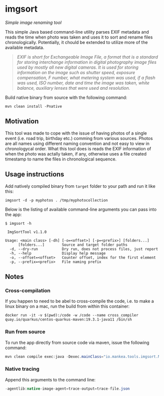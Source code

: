imgsort
=============

*Simple image renaming tool*

This simple Java based command-line utility parses EXIF metadata and reads the time when photo was taken and uses it to sort and rename files chronologically. Potentially, it chould be extended to utilize more of the available metadata.

> _EXIF is short for Exchangeable Image File, a format that is a standard for storing interchange information in digital photography image files used by mostly all new digital cameras. It is used for storing information on the image such as shutter speed, exposure compensation, F number, what metering system was used, if a flash was used, ISO number, date and time the image was taken, white balance, auxiliary lenses that were used and resolution._

Build native binary from source with the following command:
```
mvn clean install -Pnative
```

## Motivation

This tool was made to cope with the issue of having photos of a single event (i.e. road trip, birthday etc.) comming from various sources. Photos are all names using different naming convention and not easy to view in chronologycal order. What this tool does is reads the EXIF information of when the photo was actally taken, if any, otherwise uses a file created timestamp to name the files in chronological sequence.

## Usage instructions

Add natively compiled binary from `target` folder to your path and run it like this:
```shell script
imgsort -d -p myphotos . /tmp/myphotocollection
```

Below is the listing of available command-line arguments you can pass into the app:
```shell script
$ imgsort -h

 ImgSortTool v1.1.0

Usage: <main class> [-dh] [-o=<offset>] [-p=<prefix>] [folders...]
      [folders...]        Source and target folder paths
  -d, --dry-run           Dry run, does not process files, just report
  -h, --help              Display help message
  -o, --offset=<offset>   Counter offset, index for the first element
  -p, --prefix=<prefix>   File naming prefix

```


## Notes

### Cross-compilation
If you happen to need to be abel to cross-compile the code, i.e. to make a linux binary on a mac, run the build from within this container:
```
docker run -it -v $(pwd):/code -w /code --name cross_compiler quay.io/quarkus/centos-quarkus-maven:19.3.1-java11 /bin/sh
```
### Run from source
To run the app directly from source code via maven, issue the following command:
```java
mvn clean compile exec:java -Dexec.mainClass="io.mankea.tools.imgsort.Main" -Dexec.args="-d /media/aleksandar/TerraData/photo/_ajfon"
```
### Native tracing
Append this arguments to the command line:
```java
-agentlib:native-image-agent=trace-output=trace-file.json
```
